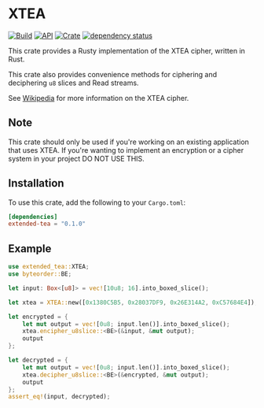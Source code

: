 # XTEA

[![Build](https://github.com/runecore/xtea/workflows/build/badge.svg)](https://github.com/runecore/xtea)
[![API](https://docs.rs/extended-tea/badge.svg)](https://docs.rs/extended-tea)
[![Crate](https://img.shields.io/crates/v/extended-tea)](https://crates.io/crates/extended-tea)
[![dependency status](https://deps.rs/repo/github/runecore/xtea/status.svg)](https://deps.rs/repo/github/runecore/xtea)

This crate provides a Rusty implementation of the XTEA cipher, written in Rust.

This crate also provides convenience methods for ciphering and deciphering `u8` slices
and Read streams.

See [Wikipedia](https://en.wikipedia.org/wiki/XTEA) for more information on the XTEA cipher.

## Note

This crate should only be used if you're working on an existing application that uses XTEA.
If you're wanting to implement an encryption or a cipher system in your project DO NOT USE THIS.

## Installation

To use this crate, add the following to your `Cargo.toml`:

```toml
[dependencies]
extended-tea = "0.1.0"
```

## Example

```rust
use extended_tea::XTEA;
use byteorder::BE;

let input: Box<[u8]> = vec![10u8; 16].into_boxed_slice();

let xtea = XTEA::new([0x1380C5B5, 0x28037DF9, 0x26E314A2, 0xC57684E4]);

let encrypted = {
    let mut output = vec![0u8; input.len()].into_boxed_slice();
    xtea.encipher_u8slice::<BE>(&input, &mut output);
    output
};

let decrypted = {
    let mut output = vec![0u8; input.len()].into_boxed_slice();
    xtea.decipher_u8slice::<BE>(&encrypted, &mut output);
    output
};
assert_eq!(input, decrypted);
```
